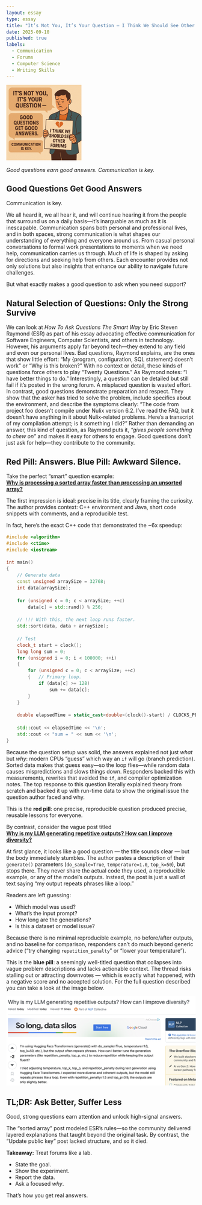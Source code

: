 ```yaml
---
layout: essay
type: essay
title: "It’s Not You, It’s Your Question — I Think We Should See Other Forums"
date: 2025-09-10
published: true
labels:
  - Communication
  - Forums
  - Computer Science
  - Writing Skills
---
```


<img src="../img/Good_Bad_Questions.png" style="width:200px;height:200px;object-fit:cover;">


*Good questions earn good answers. Communication is key.*

## Good Questions Get Good Answers

Communication is key.  

We all heard it, we all hear it, and will continue hearing it from the people that surround us on a daily basis—it’s inarguable as much as it is inescapable. Communication spans both personal and professional lives, and in both spaces, strong communication is what shapes our understanding of everything and everyone around us. From casual personal conversations to formal work presentations to moments when we need help, communication carries us through. Much of life is shaped by asking for directions and seeking help from others. Each encounter provides not only solutions but also insights that enhance our ability to navigate future challenges.  

But what exactly makes a good question to ask when you need support?  

## Natural Selection of Questions: Only the Strong Survive

We can look at *How To Ask Questions The Smart Way* by Eric Steven Raymond (ESR) as part of his essay advocating effective communication for Software Engineers, Computer Scientists, and others in technology. However, his arguments apply far beyond tech—they extend to any field and even our personal lives. Bad questions, Raymond explains, are the ones that show little effort: “My {program, configuration, SQL statement} doesn’t work” or “Why is this broken?” With no context or detail, these kinds of questions force others to play “Twenty Questions.” As Raymond notes: “I have better things to do.” Interestingly, a question can be detailed but still fail if it’s posted in the wrong forum. A misplaced question is wasted effort.  In contrast, good questions demonstrate preparation and respect. They show that the asker has tried to solve the problem, include specifics about the environment, and describe the symptoms clearly: “The code from project foo doesn’t compile under Nulix version 6.2. I’ve read the FAQ, but it doesn’t have anything in it about Nulix-related problems. Here’s a transcript of my compilation attempt; is it something I did?” Rather than demanding an answer, this kind of question, as Raymond puts it, *“gives people something to chew on”* and makes it easy for others to engage. Good questions don’t just ask for help—they contribute to the community.  

## Red Pill: Answers. Blue Pill: Awkward Silence.

Take the perfect “smart” question example:  
**[Why is processing a sorted array faster than processing an unsorted array?](https://stackoverflow.com/questions/11227809/why-is-processing-a-sorted-array-faster-than-processing-an-unsorted-array)**  

The first impression is ideal: precise in its title, clearly framing the curiosity. The author provides context: C++ environment and Java, short code snippets with comments, and a reproducible test.  

In fact, here’s the exact C++ code that demonstrated the ~6x speedup:

```cpp
#include <algorithm>
#include <ctime>
#include <iostream>

int main()
{
    // Generate data
    const unsigned arraySize = 32768;
    int data[arraySize];

    for (unsigned c = 0; c < arraySize; ++c)
        data[c] = std::rand() % 256;

    // !!! With this, the next loop runs faster.
    std::sort(data, data + arraySize);

    // Test
    clock_t start = clock();
    long long sum = 0;
    for (unsigned i = 0; i < 100000; ++i)
    {
        for (unsigned c = 0; c < arraySize; ++c)
        {   // Primary loop.
            if (data[c] >= 128)
                sum += data[c];
        }
    }

    double elapsedTime = static_cast<double>(clock()-start) / CLOCKS_PER_SEC;

    std::cout << elapsedTime << '\n';
    std::cout << "sum = " << sum << '\n';
}
```
Because the question setup was solid, the answers explained not just *what* but *why*: modern CPUs “guess” which way an `if` will go (branch prediction). Sorted data makes that guess easy—so the loop flies—while random data causes mispredictions and slows things down. Responders backed this with measurements, rewrites that avoided the `if`, and compiler optimization notes. The top response to this question literally explained theory from scratch and backed it up with run-time data to show the original issue the question author faced and why. 

This is the **red pill**: one precise, reproducible question produced precise, reusable lessons for everyone.  

By contrast, consider the vague post titled  
**[Why is my LLM generating repetitive outputs? How can I improve diversity?]([https://stackoverflow.com/questions/ask](https://stackoverflow.com/questions/79761715/why-is-my-llm-generating-repetitive-outputs-how-can-i-improve-diversity))**  

At first glance, it looks like a good question — the title sounds clear — but the body immediately stumbles. The author pastes a description of their `generate()` parameters (`do_sample=True`, `temperature=1.0`, `top_k=50`), but stops there. They never share the actual code they used, a reproducible example, or any of the model’s outputs. Instead, the post is just a wall of text saying “my output repeats phrases like a loop.”  

Readers are left guessing:  
- Which model was used?  
- What’s the input prompt?  
- How long are the generations?  
- Is this a dataset or model issue?  

Because there is no minimal reproducible example, no before/after outputs, and no baseline for comparison, responders can’t do much beyond generic advice (“try changing `repetition_penalty`” or “lower your temperature”).  

This is the **blue pill**: a seemingly well-titled question that collapses into vague problem descriptions and lacks actionable context. The thread risks stalling out or attracting downvotes — which is exactly what happened, with a negative score and no accepted solution. For the full question described you can take a look at the image below.


<img width="800px" class="rounded" src="../img/badQuestion.png">


## TL;DR: Ask Better, Suffer Less

Good, strong questions earn attention and unlock high-signal answers.  

The “sorted array” post modeled ESR’s rules—so the community delivered layered explanations that taught beyond the original task. By contrast, the “Update public key” post lacked structure, and so it died.  

**Takeaway:** Treat forums like a lab.  
- State the goal.  
- Show the experiment.  
- Report the data.  
- Ask a focused *why*.  

That’s how you get real answers.  
